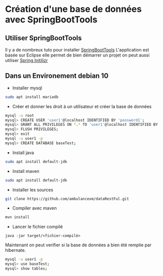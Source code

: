 # Création d'une base de données avec SpringBootTools

## Utiliser SpringBootTools
Il y a de nombreux tuto pour installer [SpringBootTools](https://spring.io/tools)
L'application est basée sur Eclipse elle permet de bien démarrer un projet
on peut aussi utiliser [Spring Initilizr](https://start.spring.io/)


## Dans un Environement debian 10

* Installer mysql 
```bash
sudo apt install mariadb
```

* Créer et donner les droit à un utilisateur et créer la base de données 
```bash
mysql -u root
mysql> CREATE USER 'user1'@localhost IDENTIFIED BY 'password1';
mysql> GRANT ALL PRIVILEGES ON *.* TO 'user1'@localhost IDENTIFIED BY 'password1';
mysql> FLUSH PRIVILEGES;
mysql> exit
mysql -u user1 -p
mysql> CREATE DATABASE baseTest;
```
* Install java
```bash
sudo apt install default-jdk
```

* Install maven
```bash
sudo apt install default-jdk
```

* Installer les sources
```bash
git clone https://github.com/ambulancexm/dataRestFul.git
```

* Compiler avec maven  
```bash
mvn install
```

* Lancer le fichier compilé
``` terminal
java -jar target/<fichier-compilé>
```

Maintenant on peut verifier si la base de données a bien été remplie par hibernate. 
```bash
mysql -u user1 -p
mysql> use baseTest;
mysql> show tables;

```

